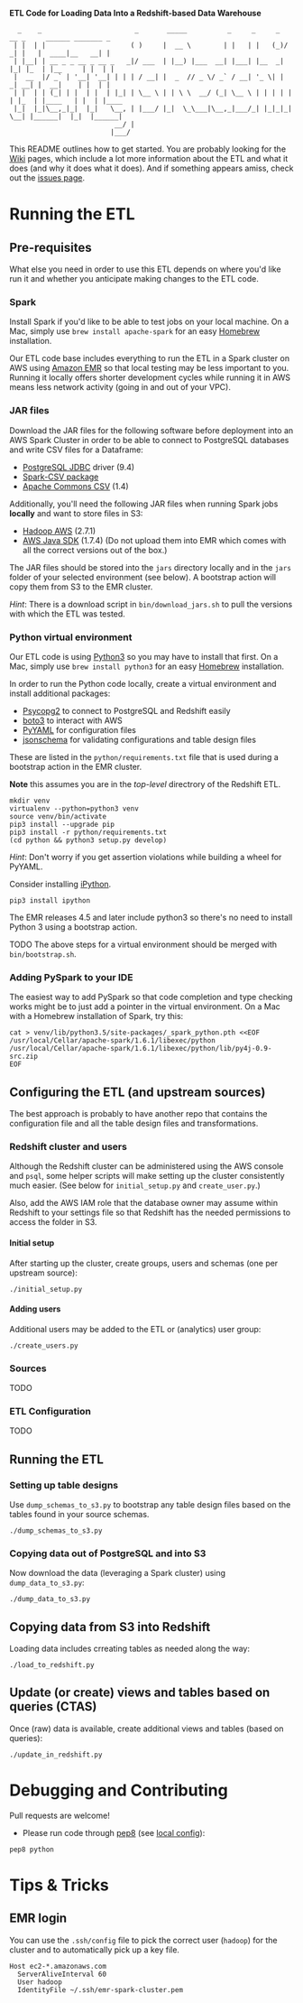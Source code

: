 **ETL Code for Loading Data Into a Redshift-based Data Warehouse**

```
  _    _                       _       _____          _     _     _  __ _     ______ _______ _
 | |  | |                     ( )     |  __ \        | |   | |   (_)/ _| |   |  ____|__   __| |
 | |__| | __ _ _ __ _ __ _   _|/ ___  | |__) |___  __| |___| |__  _| |_| |_  | |__     | |  | |
 |  __  |/ _` | '__| '__| | | | / __| |  _  // _ \/ _` / __| '_ \| |  _| __| |  __|    | |  | |
 | |  | | (_| | |  | |  | |_| | \__ \ | | \ \  __/ (_| \__ \ | | | | | | |_  | |____   | |  | |____
 |_|  |_|\__,_|_|  |_|   \__, | |___/ |_|  \_\___|\__,_|___/_| |_|_|_|  \__| |______|  |_|  |______|
                          __/ |
                         |___/
```

This README outlines how to get started.
You are probably looking for the [Wiki](https://github.com/harrystech/harrys-redshift-etl/wiki) pages,
which include a lot more information about the ETL and what it does (and why it does what it does).
And if something appears amiss, check out the [issues page](https://github.com/harrystech/harrys-redshift-etl/issues).

# Running the ETL

## Pre-requisites

What else you need in order to use this ETL depends on where you'd like run it and whether you anticipate
making changes to the ETL code.

### Spark

Install Spark if you'd like to be able to test jobs on your local machine.
On a Mac, simply use `brew install apache-spark` for an easy [Homebrew](http://brew.sh/) installation.

Our ETL code base includes everything to run the ETL in a Spark cluster on AWS
using [Amazon EMR](https://aws.amazon.com/elasticmapreduce/) so that local testing may be less important to you.
Running it locally offers shorter development cycles while running it in AWS means less network activity (going in
and out of your VPC).

### JAR files

Download the JAR files for the following software before deployment into an AWS Spark Cluster in order
to be able to connect to PostgreSQL databases and write CSV files for a Dataframe:
- [PostgreSQL JDBC](https://jdbc.postgresql.org/) driver (9.4)
- [Spark-CSV package](https://spark-packages.org/)
- [Apache Commons CSV](https://commons.apache.org/proper/commons-csv/) (1.4)

Additionally, you'll need the following JAR files when running Spark jobs **locally** and want to store files in S3:
- [Hadoop AWS](https://hadoop.apache.org/docs/r2.7.1/api/org/apache/hadoop/fs/s3native/NativeS3FileSystem.html) (2.7.1)
- [AWS Java SDK](https://aws.amazon.com/sdk-for-java/) (1.7.4)
(Do not upload them into EMR which comes with all the correct versions out of the box.)

The JAR files should be stored into the `jars` directory locally and in the `jars` folder of your selected
environment (see below).  A bootstrap action will copy them from S3 to the EMR cluster.

_Hint_: There is a download script in `bin/download_jars.sh` to pull the versions with which the ETL was tested.

### Python virtual environment

Our ETL code is using [Python3](https://docs.python.org/3/) so you may have to install that first.
On a Mac, simply use `brew install python3` for an easy [Homebrew](http://brew.sh/) installation.

In order to run the Python code locally, create a virtual environment and install additional packages:
* [Psycopg2](http://initd.org/psycopg/docs/) to connect to PostgreSQL and Redshift easily
* [boto3](https://boto3.readthedocs.org/en/latest/) to interact with AWS
* [PyYAML](http://pyyaml.org/wiki/PyYAML) for configuration files
* [jsonschema](https://github.com/Julian/jsonschema) for validating configurations and table design files

These are listed in the `python/requirements.txt` file that is used during a bootstrap action in the EMR cluster.

**Note** this assumes you are in the *top-level* directrory of the Redshift ETL.

```shell
mkdir venv
virtualenv --python=python3 venv
source venv/bin/activate
pip3 install --upgrade pip
pip3 install -r python/requirements.txt
(cd python && python3 setup.py develop)
```

_Hint_: Don't worry if you get assertion violations while building a wheel for PyYAML.

Consider installing [iPython](https://ipython.org/index.html).
```shell
pip3 install ipython
```

The EMR releases 4.5 and later include python3 so there's no need to install Python 3 using a bootstrap action.

TODO The above steps for a virtual environment should be merged with `bin/bootstrap.sh`.

### Adding PySpark to your IDE

The easiest way to add PySpark so that code completion and type checking works might be to just
add a pointer in the virtual environment. On a Mac with a Homebrew installation of Spark, try this:
```shell
cat > venv/lib/python3.5/site-packages/_spark_python.pth <<EOF
/usr/local/Cellar/apache-spark/1.6.1/libexec/python
/usr/local/Cellar/apache-spark/1.6.1/libexec/python/lib/py4j-0.9-src.zip
EOF
```

## Configuring the ETL (and upstream sources)

The best approach is probably to have another repo that contains the configuration file
and all the table design files and transformations.

### Redshift cluster and users

Although the Redshift cluster can be administered using the AWS console and `psql`, some
helper scripts will make setting up the cluster consistently much easier.
(See below for `initial_setup.py` and `create_user.py`.)

Also, add the AWS IAM role that the database owner may assume within Redshift
to your settings file so that Redshift has the needed permissions to access the
folder in S3.

#### Initial setup

After starting up the cluster, create groups, users and schemas (one per upstream source):

```shell
./initial_setup.py
```

#### Adding users

Additional users may be added to the ETL or (analytics) user group:

```shell
./create_users.py
```

### Sources

TODO

### ETL Configuration

TODO

## Running the ETL

### Setting up table designs

Use `dump_schemas_to_s3.py` to bootstrap any table design files based on the
tables found in your source schemas.

```shell
./dump_schemas_to_s3.py
```

### Copying data out of PostgreSQL and into S3

Now download the data (leveraging a Spark cluster) using `dump_data_to_s3.py`:

```shell
./dump_data_to_s3.py
```

## Copying data from S3 into Redshift

Loading data includes crreating tables as needed along the way:

```shell
./load_to_redshift.py
```

## Update (or create) views and tables based on queries (CTAS)

Once (raw) data is available, create additional views and tables (based on queries):

```shell
./update_in_redshift.py
```

# Debugging and Contributing

Pull requests are welcome!

* Please run code through [pep8](https://www.python.org/dev/peps/pep-0008/) (see [local config](.pep8)):
```shell
pep8 python
```

# Tips & Tricks

## EMR login

You can use the `.ssh/config` file to pick the correct user (`hadoop`) for the cluster and to automatically
pick up a key file.

```
Host ec2-*.amazonaws.com
  ServerAliveInterval 60
  User hadoop
  IdentityFile ~/.ssh/emr-spark-cluster.pem
```
